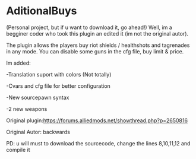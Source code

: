 # AditionalBuys
(Personal project, but if u want to download it, go ahead!)
Well, im a begginer coder who took this plugin an edited it (im not the original autor).

 The plugin allows the players buy riot shields / healthshots and tagrenades in any mode.
You can disable some guns in the cfg file, buy limit & price.

Im added:


-Translation suport with colors (Not totally)


-Cvars and cfg file for better configuration


-New sourcepawn syntax


-2 new weapons


Original plugin:https://forums.alliedmods.net/showthread.php?p=2650816


Original Autor: backwards


PD: u will must to download the sourcecode, change the lines 8,10,11,12 and compile it
